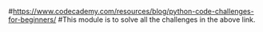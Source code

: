 
#https://www.codecademy.com/resources/blog/python-code-challenges-for-beginners/
#This module is to solve all the challenges in the above link.